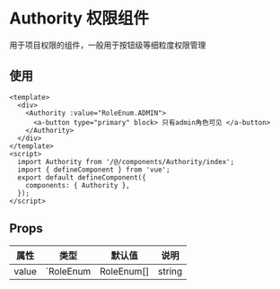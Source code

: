 # Authority 权限组件

用于项目权限的组件，一般用于按钮级等细粒度权限管理

## 使用

```vue
<template>
  <div>
    <Authority :value="RoleEnum.ADMIN">
      <a-button type="primary" block> 只有admin角色可见 </a-button>
    </Authority>
  </div>
</template>
<script>
  import Authority from '/@/components/Authority/index';
  import { defineComponent } from 'vue';
  export default defineComponent({
    components: { Authority },
  });
</script>
```

## Props

| 属性  | 类型      | 默认值     | 说明   |
| ----- | --------- | ---------- | ------ |
| value | `RoleEnum | RoleEnum[] | string | string[]` | - | 角色信息或者权限编码。会自动区分权限模式 |

